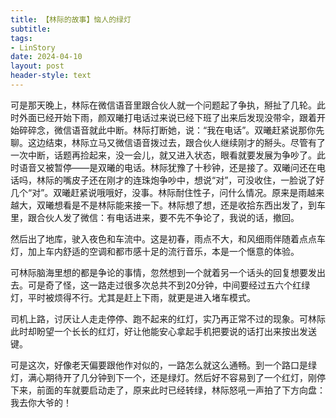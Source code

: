```yaml
---
title: 【林际的故事】恼人的绿灯
subtitle: 
tags: 
- LinStory
date: 2024-04-10
layout: post
header-style: text
---
```


可是那天晚上，林际在微信语音里跟合伙人就一个问题起了争执，掰扯了几轮。此时外面已经开始下雨，颜双曦打电话过来说已经下班了出来后发现没带伞，跟着开始碎碎念，微信语音就此中断。林际打断她，说：“我在电话”。双曦赶紧说那你先聊。这边结束，林际立马又微信语音拨过去，跟合伙人继续刚才的掰头。尽管有了一次中断，话题再捡起来，没一会儿，就又进入状态，眼看就要发展为争吵了。此时语音又被暂停——是双曦的电话。林际犹豫了十秒钟，还是接了。双曦问还在电话吗，林际的嘴皮子还在刚才的连珠炮争吵中，想说“对”，可没收住，一脸说了好几个“对”。双曦赶紧说哦哦好，没事。林际耐住性子，问什么情况。原来是雨越来越大，双曦想看是不是林际能来接一下。林际想了想，还是收拾东西出发了，到车里，跟合伙人发了微信：有电话进来，要不先不争论了，我说的话，撤回。

然后出了地库，驶入夜色和车流中。这是初春，雨点不大，和风细雨伴随着点点车灯，加上车内舒适的空调和都市感十足的流行音乐，本是一个惬意的体验。

可林际脑海里想的都是争论的事情，忽然想到一个就着另一个话头的回复想要发出去。可是奇了怪，这一路走过很多次总共不到20分钟，中间要经过五六个红绿灯，平时被烦得不行。尤其是赶上下雨，就更是进入堵车模式。

司机上路，讨厌让人走走停停、跑不起来的红灯，实乃再正常不过的现象。可林际此时却盼望一个长长的红灯，好让他能安心拿起手机把要说的话打出来按出发送键。

可是这次，好像老天偏要跟他作对似的，一路怎么就这么通畅。到一个路口是绿灯，满心期待开了几分钟到下一个，还是绿灯。然后好不容易到了一个红灯，刚停下来，前面的车就要启动走了，原来此时已经转绿，林际怒吼一声拍了下方向盘：我去你大爷的！
